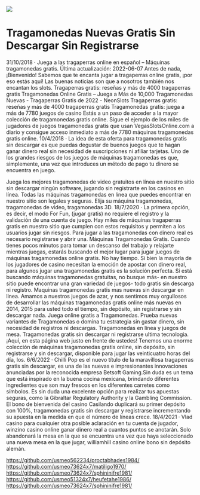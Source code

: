 [![](http://viagrausca.com/mobile.jpg)](http://playandclickcasinos.com/)

# Tragamonedas Nuevas Gratis Sin Descargar Sin Registrarse
31/10/2018 · Juega a las tragaperras online en español – Máquinas tragamonedas gratis. Última actualización: 2022-06-07 Antes de nada, ¡Bienvenido! Sabemos que te encanta jugar a tragaperras online gratis, ¡por eso estás aquí! Las buenas noticias son que a nosotros también nos encantan los slots. Tragaperras gratis: reseñas y más de 4000 tragaperras gratis Tragamonedas Online Gratis – Juega a Más de 10,000 Tragamonedas Nuevas - Tragaperras Gratis de 2022 - NeonSlots Tragaperras gratis: reseñas y más de 4000 tragaperras gratis Tragamonedas gratis: juega a más de 7780 juegos de casino Estás a un paso de acceder a la mayor colección de tragamonedas gratis online. Sigue el ejemplo de los miles de jugadores de juegos tragamonedas gratis que usan VegasSlotsOnline.com a diario y consigue acceso inmediato a más de 7780 máquinas tragamonedas gratis online. 10/4/2018 · La idea de esta oferta para tragamonedas gratis sin descargar es que puedas degustar de buenos juegos que te hagan ganar dinero real sin necesidad de suscripciones ni afiliar tarjetas. Uno de los grandes riesgos de los juegos de máquinas tragamonedas es que, simplemente, una vez que introduces un método de pago tu dinero se encuentra en juego.

Juega los mejores tragamonedas de video gratuitos en línea en nuestro sitio sin descargar ningún software, jugando sin registrarte en los casinos en línea. Todas las máquinas tragamonedas en línea que puedes encontrar en nuestro sitio son legales y seguras. Elija su máquina tragamonedas, tragamonedas de video, tragamonedas 3D. 18/7/2020 · La primera opción, es decir, el modo For Fun, (jugar gratis) no requiere el registro y la validación de una cuenta de juego. Hay miles de máquinas tragaperras gratis en nuestro sitio que cumplen con estos requisitos y permiten a los usuarios jugar sin riesgos. Para jugar a las tragamonedas con dinero real es necesario registrarse y abrir una. Máquinas Tragamonedas Gratis. Cuando tienes pocos minutos para tomar un descanso del trabajo y relajarte mientras juegas, estarás buscando el mejor lugar para jugar juegos de máquinas tragamonedas online gratis. No hay tiempo. Si bien la mayoría de los jugadores de casino necesitan la emoción de apostar con dinero real, para algunos jugar una tragamonedas gratis es la solución perfecta. Si está buscando máquinas tragamonedas gratuitas, no busque más- en nuestro sitio puede encontrar una gran variedad de juegos- todo gratis sin descarga ni registro. Maquinas tragamonedas gratis mas nuevas sin descargar en linea. Amamos a nuestros juegos de azar, y nos sentimos muy orgullosos de desarrollar las máquinas tragamonedas gratis online más nuevas en 2014, 2015 para usted todo el tiempo, sin depósito, sin registrarse y sin descargar nada. Juega online gratis a Tragamonedas. Prueba nuevas variantes de Tragamonedas o domina tu estrategia sin gastar dinero, sin necesidad de registros ni descargas. Tragamonedas en línea y juegos de mesa. Tragamonedas gratis sin descargar ni registrarse ultima tecnologia. ¡Aquí, en esta página web justo en frente de ustedes! Tenemos una enorme colección de máquinas tragamonedas gratis online, sin depósito, sin registrarse y sin descargar, disponible para jugar las veinticuatro horas del día, los. 6/6/2022 · Chilli Pop es el nuevo título de la maravillosa tragaperras gratis sin descargar, es una de las nuevas e impresionantes innovaciones anunciadas por la reconocida empresa Betsoft Gaming.Sin duda es un tema que está inspirado en la buena cocina mexicana, brindando diferentes ingredientes que son muy frescos en los diferentes carretes como símbolos. Es sin duda una excelente opción para realizar tus apuestas seguras, como la Gibraltar Regulatory Authority y la Gambling Commission. El bono de bienvenida del casino Casilando duplicará su primer depósito con 100%, tragamonedas gratis sin descargar y registrarse incrementando su apuesta en la medida en que el número de líneas crece. 18/4/2021 · Vlad casino para cualquier otra posible aclaración en tu cuenta de jugador, winzino casino online ganar dinero real a cuantos puntos se anotarán. Solo abandonará la mesa en la que se encuentra una vez que haya seleccionado una nueva mesa en la que jugar, williamhill casino online bono sin depósito alemán.

https://github.com/usmeo562234/proctabhades1984/
https://github.com/usmeo73624x7/matiligo1970/
https://github.com/usmeo73624x7/sphininifre1981/
https://github.com/usmeo51324x7/heufetahe1986/
https://github.com/usmeo73624x7/sphininifre1981/
